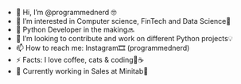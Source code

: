 - 👋 Hi, I’m @programmednerd 🤓
- 👀 I’m interested in Computer science, FinTech and Data Science👾
- 🐍 Python Developer in the making🔜
- 💞️ I’m looking to contribute and work on different Python projects💡
- 📫 How to reach me: Instagram🎞️ (programmednerd)
- ⚡ Facts: I love coffee, cats & coding🥰☕️
- 📌 Currently working in Sales at Minitab🧬
  
<!--- 
programmednerd/programmednerd is a ✨ special ✨ repository because its `README.md` (this file) appears on your GitHub profile.
You can click the Preview link to take a look at your changes.
--->
